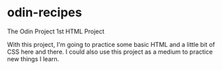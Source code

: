 # odin-recipes
The Odin Project 1st HTML Project 

With this project, I'm going to practice some basic HTML and a little bit of CSS here and there.
I could also use this project as a medium to practice new things I learn.